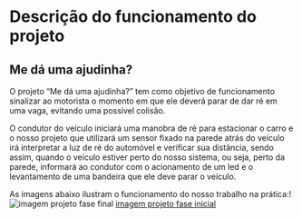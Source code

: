 # Descrição do funcionamento do projeto

## Me dá uma ajudinha?

> 
O projeto “Me dá uma ajudinha?” tem como objetivo de funcionamento sinalizar ao motorista o momento em que ele deverá parar de dar ré em uma vaga, evitando uma possível colisão.
> 
O condutor do veículo iniciará uma manobra de ré para estacionar o carro e o nosso projeto que utilizará um sensor fixado na parede atrás do veículo irá interpretar a luz de ré do automóvel e verificar sua distância, sendo assim, quando o veículo estiver perto do nosso sistema, ou seja, perto da parede, informará ao condutor com o acionamento de um led e o levantamento de uma bandeira que ele deve parar o veículo.
>
As imagens abaixo ilustram o funcionamento do nosso trabalho na prática:!
![imagem projeto fase final](https://user-images.githubusercontent.com/84140628/119411446-d1879b00-bcc0-11eb-8d66-29aded31b222.jpeg)
[imagem projeto fase inicial](https://user-images.githubusercontent.com/84140628/119411432-cd5b7d80-bcc0-11eb-8d6f-15786e40f106.jpeg)

